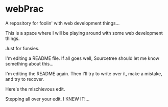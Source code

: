# webPrac
A repository for foolin' with web development things...

This is a space where I will be playing around with some web development things.

Just for funsies.

I'm editing a README file.  If all goes well, Sourcetree should let me know something about this...

I'm editing the README again.  Then I'll try to write over it, make a mistake, and try to recover.

Here's the mischievous edit.

Stepping all over your edit.  I KNEW IT!...



